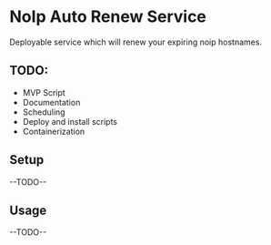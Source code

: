 # NoIp Auto Renew Service

Deployable service which will renew your expiring noip hostnames.

## TODO:
- MVP Script
- Documentation
- Scheduling
- Deploy and install scripts
- Containerization

## Setup

--TODO--

## Usage

--TODO--